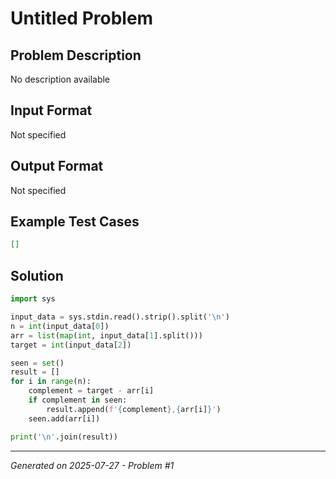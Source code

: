 # Untitled Problem

## Problem Description
No description available

## Input Format
Not specified

## Output Format
Not specified

## Example Test Cases
```json
[]
```

## Solution
```python
import sys

input_data = sys.stdin.read().strip().split('\n')
n = int(input_data[0])
arr = list(map(int, input_data[1].split()))
target = int(input_data[2])

seen = set()
result = []
for i in range(n):
    complement = target - arr[i]
    if complement in seen:
        result.append(f'{complement},{arr[i]}')
    seen.add(arr[i])

print('\n'.join(result))
```

---
*Generated on 2025-07-27 - Problem #1*